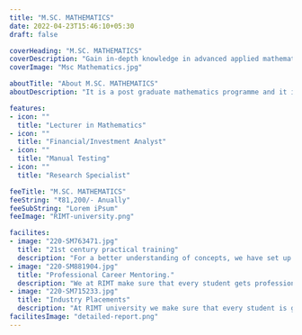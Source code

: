 ```yaml
---
title: "M.SC. MATHEMATICS"
date: 2022-04-23T15:46:10+05:30
draft: false

coverHeading: "M.SC. MATHEMATICS"
coverDescription: "Gain in-depth knowledge in advanced applied mathematics"
coverImage: "Msc Mathematics.jpg"

aboutTitle: "About M.SC. MATHEMATICS"
aboutDescription: "It is a post graduate mathematics programme and it is career orienting in nature. The course helps to train the innovative minds in the latest developments in mathematics as applicable in the field of modern inventions and discoveries. In this degree, candidates get a deeper knowledge of advanced mathematics through a vast preference of subjects such as geometry, calculus, algebra, number theory, dynamical systems, differential equations, etc. The students become more skilled and specialized in a particular subject after the master degree program. In this course, students learn to collect big data and analyze them with the help of different tools and methods."

features:
- icon: ""
  title: "Lecturer in Mathematics"
- icon: ""
  title: "Financial/Investment Analyst"
- icon: ""
  title: "Manual Testing"
- icon: ""
  title: "Research Specialist"

feeTitle: "M.SC. MATHEMATICS"
feeString: "₹81,200/- Anually"
feeSubString: "Lorem iPsum"
feeImage: "RIMT-university.png"

facilites:
- image: "220-SM763471.jpg"
  title: "21st century practical training"
  description: "For a better understanding of concepts, we have set up advanced 21st-century tools equipped with advanced training methods so that students can learn every concept practically in a better way."
- image: "220-SM881904.jpg"
  title: "Professional Career Mentoring."
  description: "We at RIMT make sure that every student gets professional career mentoring from the industry experts to set career targets & for this we have created a career & placement cell too."
- image: "220-SM715233.jpg"
  title: "Industry Placements"
  description: "At RIMT university we make sure that every student is getting placed, each year more than 500 companies visit the campus of RIMT to hire our brightest of the talents"
facilitesImage: "detailed-report.png"
---
```


